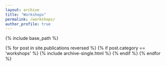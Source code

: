 ```yaml
---
layout: archive
title: "Workshops"
permalink: /workshops/
author_profile: true
---
```


{% include base_path %}

{% for post in site.publications reversed %}
  {% if post.category == 'workshops' %}
    {% include archive-single.html %}
  {% endif %}
{% endfor %}
